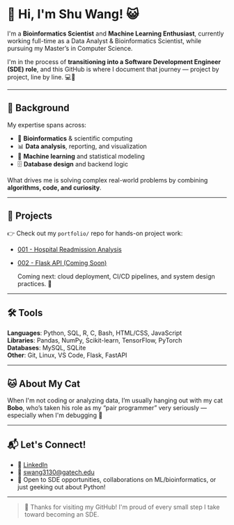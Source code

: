 # 👋 Hi, I'm Shu Wang! 😺

I'm a **Bioinformatics Scientist** and **Machine Learning Enthusiast**, currently working full-time as a Data Analyst & Bioinformatics Scientist, while pursuing my Master’s in Computer Science.

I'm in the process of **transitioning into a Software Development Engineer (SDE) role**, and this GitHub is where I document that journey — project by project, line by line. 💻🌱

---

## 🧠 Background

My expertise spans across:
- 🧬 **Bioinformatics** & scientific computing
- 📊 **Data analysis**, reporting, and visualization
- 🤖 **Machine learning** and statistical modeling
- 🗄️ **Database design** and backend logic

What drives me is solving complex real-world problems by combining **algorithms, code, and curiosity**.

---

## 🚀 Projects
👉 Check out my `portfolio/` repo for hands-on project work:
- [001 - Hospital Readmission Analysis](https://github.com/shuwangs/practice/tree/main/001-readmission-analysis)
- [002 - Flask API (Coming Soon)](https://github.com/shuwangs/portfolio/tree/main/002-flask-todo-api)

  Coming next: cloud deployment, CI/CD pipelines, and system design practices. 🎯

---

## 🛠️ Tools
**Languages**: Python, SQL, R, C, Bash, HTML/CSS, JavaScript  
**Libraries**: Pandas, NumPy, Scikit-learn, TensorFlow, PyTorch  
**Databases**: MySQL, SQLite  
**Other**: Git, Linux, VS Code, Flask, FastAPI

---

## 🐱 About My Cat

When I'm not coding or analyzing data, I’m usually hanging out with my cat **Bobo**, who’s taken his role as my “pair programmer” very seriously — especially when I'm debugging 🐾

--- 

## 📬 Let's Connect!

- 🔗 [LinkedIn](https://www.linkedin.com/in/shuuwang/)
- 💌 swang3130@gatech.edu  
- 🤝 Open to SDE opportunities, collaborations on ML/bioinformatics, or just geeking out about Python!

---

> 💛 Thanks for visiting my GitHub! I'm proud of every small step I take toward becoming an SDE.
